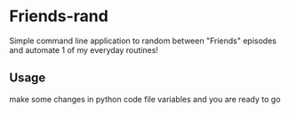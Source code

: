 # Friends-rand
Simple command line application to random between "Friends" episodes and automate 1 of my everyday routines!

## Usage
make some changes in python code file variables and you are ready to go
